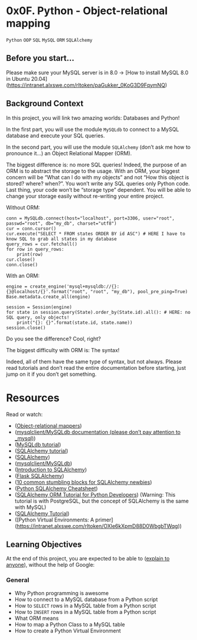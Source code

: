 # 0x0F. Python - Object-relational mapping

`Python` `OOP` `SQL` `MySQL` `ORM` `SQLAlchemy`

## Before you start...
Please make sure your MySQL server is in 8.0 -> [How to install MySQL 8.0 in Ubuntu 20.04] (https://intranet.alxswe.com/rltoken/paGukker_0KoG3D9FqymNQ)

## Background Context
In this project, you will link two amazing worlds: Databases and Python!

In the first part, you will use the module `MySQLdb` to connect to a MySQL database and execute your SQL queries.

In the second part, you will use the module `SQLAlchemy` (don’t ask me how to pronounce it…) an Object Relational Mapper (ORM).

The biggest difference is: no more SQL queries! Indeed, the purpose of an ORM is to abstract the storage to the usage. With an ORM, your biggest concern will be “What can I do with my objects” and not “How this object is stored? where? when?”. You won’t write any SQL queries only Python code. Last thing, your code won’t be “storage type” dependent. You will be able to change your storage easily without re-writing your entire project.

Without ORM:
```
conn = MySQLdb.connect(host="localhost", port=3306, user="root", passwd="root", db="my_db", charset="utf8")
cur = conn.cursor()
cur.execute("SELECT * FROM states ORDER BY id ASC") # HERE I have to know SQL to grab all states in my database
query_rows = cur.fetchall()
for row in query_rows:
    print(row)
cur.close()
conn.close()
```

With an ORM:

```
engine = create_engine('mysql+mysqldb://{}:{}@localhost/{}'.format("root", "root", "my_db"), pool_pre_ping=True)
Base.metadata.create_all(engine)

session = Session(engine)
for state in session.query(State).order_by(State.id).all(): # HERE: no SQL query, only objects!
    print("{}: {}".format(state.id, state.name))
session.close()
```

Do you see the difference? Cool, right?

The biggest difficulty with ORM is: The syntax!

Indeed, all of them have the same type of syntax, but not always. Please read tutorials and don’t read the entire documentation before starting, just jump on it if you don’t get something.

# Resources
Read or watch:

* ([Object-relational mappers](https://intranet.alxswe.com/rltoken/a8DUOWhXpNX3TEwgyT-U8A))
* ([mysqlclient/MySQLdb documentation (please don’t pay attention to _mysql)](https://intranet.alxswe.com/rltoken/JtFaKjnqxudr6Hi05Us1Lw))
* ([MySQLdb tutorial](https://intranet.alxswe.com/rltoken/TdUSYFNGbXJG1WjCEoq5FA))
* ([SQLAlchemy tutorial](https://intranet.alxswe.com/rltoken/YyL5hsscviNH04XGW-XpfA))
* ([SQLAlchemy](https://intranet.alxswe.com/rltoken/j9azWF2Db_2rNolTxOF3SA))
* ([mysqlclient/MySQLdb](https://intranet.alxswe.com/rltoken/0zLhY9KqKjn-zmdb7X598Q))
* ([Introduction to SQLAlchemy](https://intranet.alxswe.com/rltoken/pw50Bl1Bj84wksxm018dwA))
* ([Flask SQLAlchemy](https://intranet.alxswe.com/rltoken/B-xIdMtGvpus8vHxAIRrPg))
* ([10 common stumbling blocks for SQLAlchemy newbies](https://intranet.alxswe.com/rltoken/deIzPMrfK8Ixqm-AboFHWg))
* ([Python SQLAlchemy Cheatsheet](https://intranet.alxswe.com/rltoken/dZfUNK3lJicGMK5PU0bE7Q))
* ([SQLAlchemy ORM Tutorial for Python Developers](https://intranet.alxswe.com/rltoken/hNxBKC8lHge5XjsRO8ksHQ)) (Warning: This tutorial is with PostgreSQL, but the concept of SQLAlchemy is the same with MySQL)
* ([SQLAlchemy Tutorial](https://intranet.alxswe.com/rltoken/5G_R2NmQRFqiZb84qxYERQ))
* ([Python Virtual Environments: A primer] (https://intranet.alxswe.com/rltoken/OXle6kXpmD88D0WbgbTWqg))

## Learning Objectives
At the end of this project, you are expected to be able to ([explain to anyone](https://intranet.alxswe.com/rltoken/vPPdh3HKg3t23YFxUqHpFg)), without the help of Google:

### General
* Why Python programming is awesome
* How to connect to a MySQL database from a Python script
* How to `SELECT` rows in a MySQL table from a Python script
* How to `INSERT` rows in a MySQL table from a Python script
* What ORM means
* How to map a Python Class to a MySQL table
* How to create a Python Virtual Environment